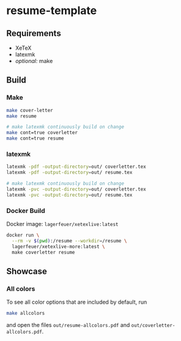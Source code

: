# resume-template

## Requirements
* XeTeX
* latexmk
* _optional:_ make

## Build
### Make
```sh
make cover-letter
make resume

# make latexmk continuously build on change
make cont=true coverletter
make cont=true resume
```

### latexmk
```sh
latexmk -pdf -output-directory=out/ coverletter.tex
latexmk -pdf -output-directory=out/ resume.tex

# make latexmk continuously build on change
latexmk -pvc -output-directory=out/ coverletter.tex
latexmk -pvc -output-directory=out/ resume.tex
```

### Docker Build
Docker image: `lagerfeuer/xetexlive:latest`

```sh
docker run \
  --rm -v $(pwd):/resume --workdir=/resume \
  lagerfeuer/xetexlive-more:latest \
  make coverletter resume
```

## Showcase
### All colors
To see all color options that are included by default, run
```sh
make allcolors
```
and open the files `out/resume-allcolors.pdf` and `out/coverletter-allcolors.pdf`.
